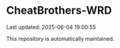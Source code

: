 # CheatBrothers-WRD

Last updated: 2025-06-04 19:00:55

This repository is automatically maintained.
